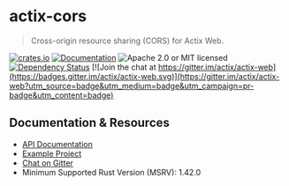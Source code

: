 # actix-cors

> Cross-origin resource sharing (CORS) for Actix Web.

[![crates.io](https://img.shields.io/crates/v/actix-cors)](https://crates.io/crates/actix-cors)
[![Documentation](https://docs.rs/actix-cors/badge.svg?version=0.5.4)](https://docs.rs/actix-cors/0.5.4)
![Apache 2.0 or MIT licensed](https://img.shields.io/crates/l/actix-cors)
[![Dependency Status](https://deps.rs/crate/actix-cors/0.5.4/status.svg)](https://deps.rs/crate/actix-cors/0.5.4)
[![Join the chat at https://gitter.im/actix/actix-web](https://badges.gitter.im/actix/actix-web.svg)](https://gitter.im/actix/actix-web?utm_source=badge&utm_medium=badge&utm_campaign=pr-badge&utm_content=badge)

## Documentation & Resources

* [API Documentation](https://docs.rs/actix-cors/)
* [Example Project](https://github.com/actix/examples/tree/master/web-cors)
* [Chat on Gitter](https://gitter.im/actix/actix-web)
* Minimum Supported Rust Version (MSRV): 1.42.0
